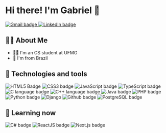 # Hi there! I'm Gabriel 👋

<a href="mailto:coelho.gabrielcs@gmail.com" target="_blank">
    <img src="https://img.shields.io/badge/-coelho.gabrielcs@gmail.com-D14836?style=flat-square&logo=gmail&logoColor=white" alt="Gmail badge">
</a>
<a href="http://linkedin.com/in/coelhogabrielcs" target="_blank">
    <img src="https://img.shields.io/badge/-coelhogabrielcs-0077B5?style=flat-square&logo=linkedin&logoColor=white" alt="LinkedIn badge">
</a>

## 👨‍🎓 About Me

- 👨‍💻 I'm an CS student at UFMG
- 🏡 I'm from Brazil

## 🚀 Technologies and tools

![HTML5 Badge](https://img.shields.io/badge/HTML5-E34F26?style=for-the-badge&logo=html5&logoColor=white)
![CSS3 badge](https://img.shields.io/badge/CSS3-1572B6?style=for-the-badge&logo=css3&logoColor=white)
![JavaScript badge](https://img.shields.io/badge/JavaScript-F7DF1E?style=for-the-badge&logo=javascript&logoColor=black)
![TypeScript badge](https://img.shields.io/badge/TypeScript-007ACC?style=for-the-badge&logo=typescript&logoColor=white)
![C language badge](https://img.shields.io/badge/C-00599C?style=for-the-badge&logo=c&logoColor=white)
![C++ language badge](https://img.shields.io/badge/C%2B%2B-00599C?style=for-the-badge&logo=c%2B%2B&logoColor=white)
![Java badge](https://img.shields.io/badge/Java-ED8B00?style=for-the-badge&logo=java&logoColor=white)
![PHP badge](https://img.shields.io/badge/PHP-777BB4?style=for-the-badge&logo=php&logoColor=white)
![Python badge](https://img.shields.io/badge/Python-3776AB?style=for-the-badge&logo=python&logoColor=white)
![Django](https://img.shields.io/badge/django-%23092E20.svg?style=for-the-badge&logo=django&logoColor=white)
![Github badge](https://img.shields.io/badge/Github-181717?style=for-the-badge&logo=github&logoColor=white)
![PostgreSQL badge](https://img.shields.io/badge/Postgres-316192?style=for-the-badge&logo=postgresql&logoColor=white)

## 📖 Learning now
![C# badge](https://img.shields.io/badge/C%23-239120?style=for-the-badge&logo=c-sharp&logoColor=white)
![ReactJS badge](https://img.shields.io/badge/React-61DAFB?style=for-the-badge&logo=react&logoColor=black)
![Next.js badge](https://img.shields.io/badge/Next.js-000000?style=for-the-badge&logo=next.js&logoColor=white)

